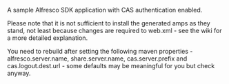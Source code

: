 A sample Alfresco SDK application with CAS authentication enabled.

Please note that it is not sufficient to install the generated amps as they stand, not least because changes are required to web.xml - see the wiki for a more detailed explanation.

You need to rebuild after setting the following maven properties - alfresco.server.name, share.server.name, cas.server.prefix and cas.logout.dest.url - some defaults may be meaningful for you but check anyway.


